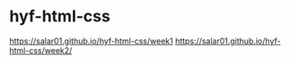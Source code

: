 # hyf-html-css

https://salar01.github.io/hyf-html-css/week1
https://salar01.github.io/hyf-html-css/week2/
